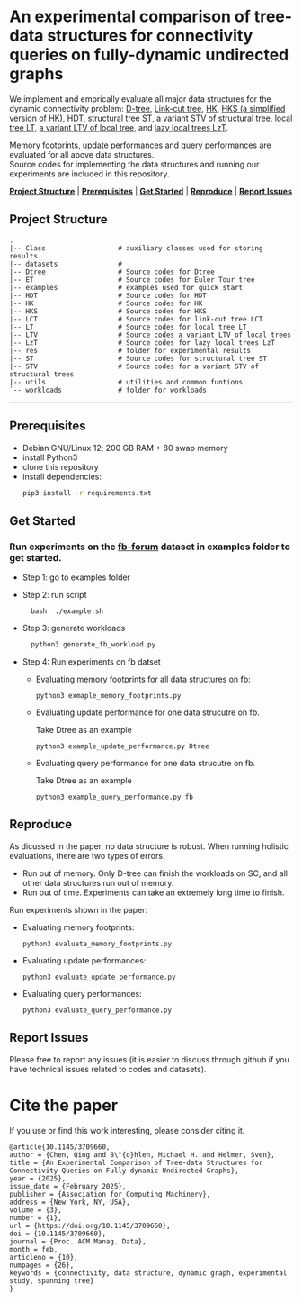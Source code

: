 
# An experimental comparison of tree-data structures for connectivity queries on fully-dynamic undirected graphs


We implement and emprically evaluate all major data structures for the dynamic connectivity problem: [D-tree](https://dl.acm.org/doi/abs/10.14778/3551793.3551868), 
[Link-cut tree](https://dl.acm.org/doi/10.1145/800076.802464), [HK](https://dl.acm.org/doi/10.1145/320211.320215), 
[HKS (a simplified version of HK)](https://dl.acm.org/doi/10.1145/264216.264223), [HDT](https://dl.acm.org/doi/10.1145/502090.502095),
[structural tree ST](https://dl.acm.org/doi/10.1145/502090.502095), 
[a variant STV of structural tree](https://dl.acm.org/doi/10.5555/2627817.2627943), 
[local tree LT](https://dl.acm.org/doi/10.1145/335305.335345), 
[a variant LTV of local tree](https://dl.acm.org/doi/10.5555/2627817.2627943), 
and [lazy local trees LzT](https://dl.acm.org/doi/10.1145/335305.335345). 

Memory footprints, update performances and query performances are evaluated for all above data structures.  
Source codes for implementing the data structures and running our experiments are  included in this repository. 

[**Project Structure**](#project-structure) | [**Prerequisites**](#prerequisites) | [**Get Started**](#get-started) | [**Reproduce**](#reproduce) | [**Report Issues**](#report-issues)


## Project Structure

```
.
|-- Class                  # auxiliary classes used for storing results
|-- datasets               # 
|-- Dtree                  # Source codes for Dtree
|-- ET                     # Source codes for Euler Tour tree   
|-- examples               # examples used for quick start   
|-- HDT                    # Source codes for HDT
|-- HK                     # Source codes for HK
|-- HKS                    # Source codes for HKS
|-- LCT                    # Source codes for link-cut tree LCT
|-- LT                     # Source codes for local tree LT
|-- LTV                    # Source codes a variant LTV of local trees
|-- LzT                    # Source codes for lazy local trees LzT
|-- res                    # folder for experimental results
|-- ST                     # Source codes for structural tree ST
|-- STV                    # Source codes for a variant STV of structural trees
|-- utils                  # utilities and common funtions
`-- workloads              # folder for workloads
```

___
## Prerequisites

- Debian GNU/Linux 12; 200 GB RAM + 80 swap memory
- install Python3
- clone this repository
- install dependencies: 
    ```bash
    pip3 install -r requirements.txt
    ```

## Get Started

### Run experiments on the  [fb-forum](https://networkrepository.com/fb-forum.php) dataset in **examples** folder to get started.
- Step 1: go to examples folder
- Step 2: run script
  ```commandline
    bash  ./example.sh
  ```

- Step 3: generate workloads
    ```bash
      python3 generate_fb_workload.py
    ```
- Step 4:  Run experiments on fb datset
  
    - Evaluating memory footprints for all data structures on fb:
      ```commandline
      python3 exmaple_memory_footprints.py 
      ```
      
    - Evaluating update performance for one data strucutre on fb.
  
      Take Dtree as an example
      ```commandline
      python3 example_update_performance.py Dtree
      ```
      
    - Evaluating query performance for one data strucutre on fb.

      Take Dtree as an example
      ```commandline
      python3 example_query_performance.py fb
      ```

## Reproduce 
As dicussed in the paper, no data structure is robust. When running holistic evaluations, there are two types of errors.

- Run out of memory. Only D-tree can finish the workloads on SC, and all other data structures run out of memory.
- Run out of time. Experiments can take an extremely long time to finish.

 Run experiments shown in the paper:
  
- Evaluating memory footprints:

  ```commandline
  python3 evaluate_memory_footprints.py
  ```
  
- Evaluating update performances:
  ```commandline
  python3 evaluate_update_performance.py
  ```
  
- Evaluating query performances:
  ```commandline
  python3 evaluate_query_performance.py
  ```

## Report Issues
Please free to report any issues (it is easier to discuss through github if you have technical issues related to codes 
and datasets).


# Cite the paper 
If you use or find this work interesting, please consider citing it.

```
@article{10.1145/3709660,
author = {Chen, Qing and B\"{o}hlen, Michael H. and Helmer, Sven},
title = {An Experimental Comparison of Tree-data Structures for Connectivity Queries on Fully-dynamic Undirected Graphs},
year = {2025},
issue_date = {February 2025},
publisher = {Association for Computing Machinery},
address = {New York, NY, USA},
volume = {3},
number = {1},
url = {https://doi.org/10.1145/3709660},
doi = {10.1145/3709660},
journal = {Proc. ACM Manag. Data},
month = feb,
articleno = {10},
numpages = {26},
keywords = {connectivity, data structure, dynamic graph, experimental study, spanning tree}
}
```
